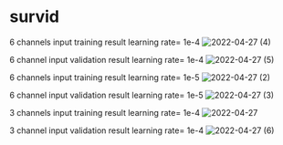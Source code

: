 # survid
6 channels input training result learning rate= 1e-4
![2022-04-27 (4)](https://user-images.githubusercontent.com/38833796/165527339-89791a0d-3e45-42c7-80fb-7dec4e62f7b8.png)

6 channel input validation result learning rate= 1e-4
![2022-04-27 (5)](https://user-images.githubusercontent.com/38833796/165527652-90bc3c4c-08b1-4b19-9dcc-ee5bb5860023.png)

6 channels input training result learning rate= 1e-5
![2022-04-27 (2)](https://user-images.githubusercontent.com/38833796/165523110-31e2b517-8fb9-4460-b05a-1e1a8e165746.png)

6 channel input validation result learning rate= 1e-5
![2022-04-27 (3)](https://user-images.githubusercontent.com/38833796/165523262-3f1256de-4858-4f53-8168-51b91f64fcf2.png)






3 channels input training result learning rate= 1e-4
![2022-04-27](https://user-images.githubusercontent.com/38833796/165528498-e00a25b9-6e35-4794-8e1e-7e85d86359e0.png)

3 channel input validation result learning rate= 1e-4
![2022-04-27 (6)](https://user-images.githubusercontent.com/38833796/165528708-b08a9386-ee77-4ae5-a944-63bd8d6834a3.png)







